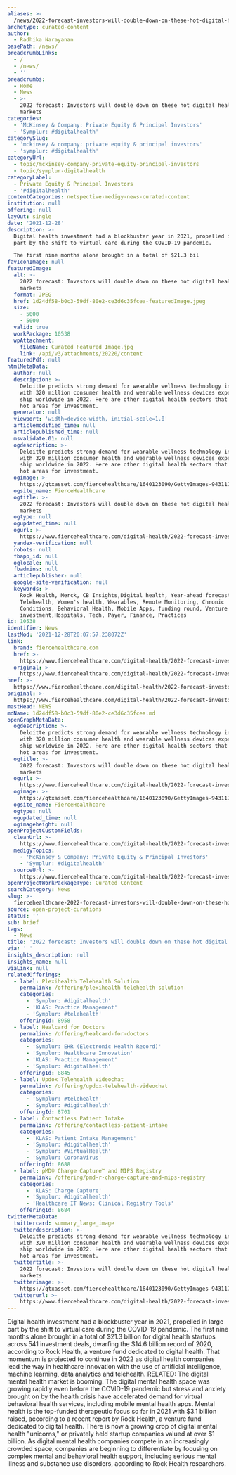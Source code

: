 ```yaml
---
aliases: >-
  /news/2022-forecast-investors-will-double-down-on-these-hot-digital-health-markets
archetype: curated-content
author:
  - Radhika Narayanan
basePath: /news/
breadcrumbLinks:
  - /
  - /news/
  - ''
breadcrumbs:
  - Home
  - News
  - >-
    2022 forecast: Investors will double down on these hot digital health
    markets
categories:
  - 'McKinsey & Company: Private Equity & Principal Investors'
  - 'Symplur: #digitalhealth'
categorySlug:
  - 'mckinsey & company: private equity & principal investors'
  - 'symplur: #digitalhealth'
categoryUrl:
  - topic/mckinsey-company-private-equity-principal-investors
  - topic/symplur-digitalhealth
categoryLabel:
  - Private Equity & Principal Investors
  - '#digitalhealth'
contentCategories: netspective-medigy-news-curated-content
institution: null
offering: null
layOut: single
date: '2021-12-28'
description: >-
  Digital health investment had a blockbuster year in 2021, propelled in large
  part by the shift to virtual care during the COVID-19 pandemic.

  The first nine months alone brought in a total of $21.3 bil
favIconImage: null
featuredImage:
  alt: >-
    2022 forecast: Investors will double down on these hot digital health
    markets
  format: JPEG
  href: 1d24df58-b0c3-59df-80e2-ce3d6c35fcea-featuredImage.jpeg
  size:
    - 5000
    - 5000
  valid: true
  workPackage: 10538
  wpAttachment:
    fileName: Curated_Featured_Image.jpg
    link: /api/v3/attachments/20220/content
featuredPdf: null
htmlMetaData:
  author: null
  description: >-
    Deloitte predicts strong demand for wearable wellness technology in 2022
    with 320 million consumer health and wearable wellness devices expected to
    ship worldwide in 2022. Here are other digital health sectors that could be
    hot areas for investment.
  generator: null
  viewport: 'width=device-width, initial-scale=1.0'
  articlemodified_time: null
  articlepublished_time: null
  msvalidate.01: null
  ogdescription: >-
    Deloitte predicts strong demand for wearable wellness technology in 2022
    with 320 million consumer health and wearable wellness devices expected to
    ship worldwide in 2022. Here are other digital health sectors that could be
    hot areas for investment.
  ogimage: >-
    https://qtxasset.com/fiercehealthcare/1640123090/GettyImages-943117860.jpg/GettyImages-943117860.jpg?VersionId=hpTAwShCesa6I62KYN2KIYCO4hIAfeZ0
  ogsite_name: FierceHealthcare
  ogtitle: >-
    2022 forecast: Investors will double down on these hot digital health
    markets
  ogtype: null
  ogupdated_time: null
  ogurl: >-
    https://www.fiercehealthcare.com/digital-health/2022-forecast-investors-will-double-down-these-hot-digital-health-markets
  yandex-verification: null
  robots: null
  fbapp_id: null
  oglocale: null
  fbadmins: null
  articlepublisher: null
  google-site-verification: null
  keywords: >-
    Rock Health, Merck, CB Insights,Digital health, Year-ahead forecast,
    Telehealth, Women's health, Wearables, Remote Monitoring, Chronic
    Conditions, Behavioral Health, Mobile Apps, funding round, Venture Capital,
    investment,Hospitals, Tech, Payer, Finance, Practices
id: 10538
identifier: News
lastMod: '2021-12-28T20:07:57.238072Z'
link:
  brand: fiercehealthcare.com
  href: >-
    https://www.fiercehealthcare.com/digital-health/2022-forecast-investors-will-double-down-these-hot-digital-health-markets
  original: >-
    https://www.fiercehealthcare.com/digital-health/2022-forecast-investors-will-double-down-these-hot-digital-health-markets
href: >-
  https://www.fiercehealthcare.com/digital-health/2022-forecast-investors-will-double-down-these-hot-digital-health-markets
original: >-
  https://www.fiercehealthcare.com/digital-health/2022-forecast-investors-will-double-down-these-hot-digital-health-markets
mastHead: NEWS
mdName: 1d24df58-b0c3-59df-80e2-ce3d6c35fcea.md
openGraphMetaData:
  ogdescription: >-
    Deloitte predicts strong demand for wearable wellness technology in 2022
    with 320 million consumer health and wearable wellness devices expected to
    ship worldwide in 2022. Here are other digital health sectors that could be
    hot areas for investment.
  ogtitle: >-
    2022 forecast: Investors will double down on these hot digital health
    markets
  ogurl: >-
    https://www.fiercehealthcare.com/digital-health/2022-forecast-investors-will-double-down-these-hot-digital-health-markets
  ogimage: >-
    https://qtxasset.com/fiercehealthcare/1640123090/GettyImages-943117860.jpg/GettyImages-943117860.jpg?VersionId=hpTAwShCesa6I62KYN2KIYCO4hIAfeZ0
  ogsite_name: FierceHealthcare
  ogtype: null
  ogupdated_time: null
  ogimageheight: null
openProjectCustomFields:
  cleanUrl: >-
    https://www.fiercehealthcare.com/digital-health/2022-forecast-investors-will-double-down-these-hot-digital-health-markets
  medigyTopics:
    - 'McKinsey & Company: Private Equity & Principal Investors'
    - 'Symplur: #digitalhealth'
  sourceUrl: >-
    https://www.fiercehealthcare.com/digital-health/2022-forecast-investors-will-double-down-these-hot-digital-health-markets
openProjectWorkPackageType: Curated Content
searchCategory: News
slug: >-
  fiercehealthcare-2022-forecast-investors-will-double-down-on-these-hot-digital-health-markets
source: open-project-curations
status: ''
sub: brief
tags:
  - News
title: '2022 forecast: Investors will double down on these hot digital health markets'
via: ' '
insights_description: null
insights_name: null
viaLink: null
relatedOfferings:
  - label: Plexihealth Telehealth Solution
    permalink: /offering/plexihealth-telehealth-solution
    categories:
      - 'Symplur: #digitalhealth'
      - 'KLAS: Practice Management'
      - 'Symplur: #telehealth'
    offeringId: 8958
  - label: Healcard for Doctors
    permalink: /offering/healcard-for-doctors
    categories:
      - 'Symplur: EHR (Electronic Health Record)'
      - 'Symplur: Healthcare Innovation'
      - 'KLAS: Practice Management'
      - 'Symplur: #digitalhealth'
    offeringId: 8845
  - label: Updox Telehealth Videochat
    permalink: /offering/updox-telehealth-videochat
    categories:
      - 'Symplur: #telehealth'
      - 'Symplur: #digitalhealth'
    offeringId: 8701
  - label: Contactless Patient Intake
    permalink: /offering/contactless-patient-intake
    categories:
      - 'KLAS: Patient Intake Management'
      - 'Symplur: #digitalhealth'
      - 'Symplur: #VirtualHealth'
      - 'Symplur: CoronaVirus'
    offeringId: 8688
  - label: pMD® Charge Capture™ and MIPS Registry
    permalink: /offering/pmd-r-charge-capture-and-mips-registry
    categories:
      - 'KLAS: Charge Capture'
      - 'Symplur: #digitalhealth'
      - 'Healthcare IT News: Clinical Registry Tools'
    offeringId: 8684
twitterMetaData:
  twittercard: summary_large_image
  twitterdescription: >-
    Deloitte predicts strong demand for wearable wellness technology in 2022
    with 320 million consumer health and wearable wellness devices expected to
    ship worldwide in 2022. Here are other digital health sectors that could be
    hot areas for investment.
  twittertitle: >-
    2022 forecast: Investors will double down on these hot digital health
    markets
  twitterimage: >-
    https://qtxasset.com/fiercehealthcare/1640123090/GettyImages-943117860.jpg/GettyImages-943117860.jpg?VersionId=hpTAwShCesa6I62KYN2KIYCO4hIAfeZ0
  twitterurl: >-
    https://www.fiercehealthcare.com/digital-health/2022-forecast-investors-will-double-down-these-hot-digital-health-markets
---
```

<p>Digital health investment had a blockbuster year in 2021, propelled in large part by the shift to virtual care during the COVID-19 pandemic.
The first nine months alone brought in a total of $21.3 billion for digital health startups across 541 investment deals, dwarfing the $14.6 billion record of 2020, according to Rock Health, a venture fund dedicated to digital health.
That momentum is projected to continue in 2022 as digital health companies lead the way in healthcare innovation with the use of artificial intelligence, machine learning, data analytics and telehealth.
RELATED: The digital mental health market is booming.
The digital mental health space was growing rapidly even before the COVID-19 pandemic but stress and anxiety brought on by the health crisis have accelerated demand for virtual behavioral health services, including mobile mental health apps.
Mental health is the top-funded therapeutic focus so far in 2021 with $3.1 billion raised, according to a recent report by Rock Health, a venture fund dedicated to digital health.
There is now a growing crop of digital mental health "unicorns," or privately held startup companies valued at over $1 billion.
As digital mental health companies compete in an increasingly crowded space, companies are beginning to differentiate by focusing on complex mental and behavioral health support, including serious mental illness and substance use disorders, according to Rock Health researchers.</p>
